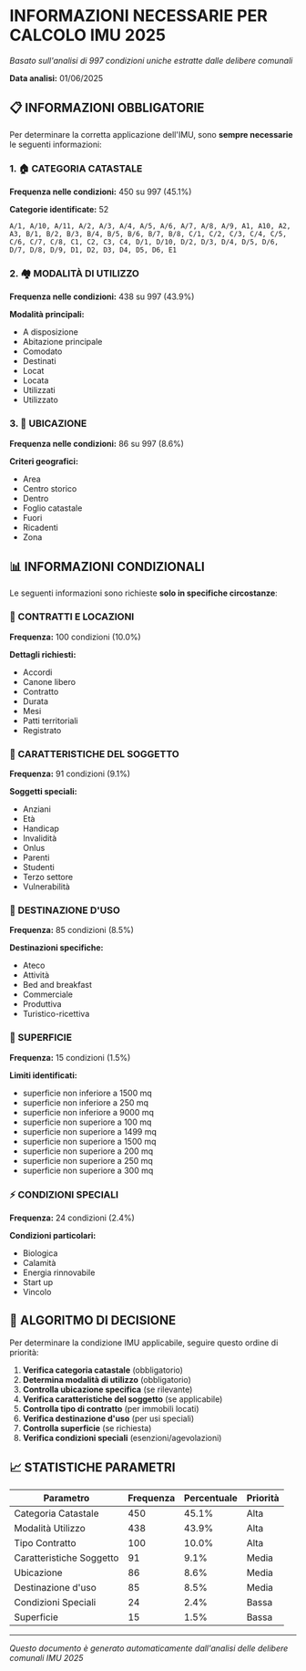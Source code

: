 # INFORMAZIONI NECESSARIE PER CALCOLO IMU 2025

*Basato sull'analisi di 997 condizioni uniche estratte dalle delibere comunali*

**Data analisi:** 01/06/2025

## 📋 INFORMAZIONI OBBLIGATORIE

Per determinare la corretta applicazione dell'IMU, sono **sempre necessarie** le seguenti informazioni:

### 1. 🏠 CATEGORIA CATASTALE
**Frequenza nelle condizioni:** 450 su 997 (45.1%)

**Categorie identificate:** 52
```
A/1, A/10, A/11, A/2, A/3, A/4, A/5, A/6, A/7, A/8, A/9, A1, A10, A2, A3, B/1, B/2, B/3, B/4, B/5, B/6, B/7, B/8, C/1, C/2, C/3, C/4, C/5, C/6, C/7, C/8, C1, C2, C3, C4, D/1, D/10, D/2, D/3, D/4, D/5, D/6, D/7, D/8, D/9, D1, D2, D3, D4, D5, D6, E1
```

### 2. 🏘️ MODALITÀ DI UTILIZZO
**Frequenza nelle condizioni:** 438 su 997 (43.9%)

**Modalità principali:**
- A disposizione
- Abitazione principale
- Comodato
- Destinati
- Locat
- Locata
- Utilizzati
- Utilizzato

### 3. 📍 UBICAZIONE
**Frequenza nelle condizioni:** 86 su 997 (8.6%)

**Criteri geografici:**
- Area
- Centro storico
- Dentro
- Foglio catastale
- Fuori
- Ricadenti
- Zona

## 📊 INFORMAZIONI CONDIZIONALI

Le seguenti informazioni sono richieste **solo in specifiche circostanze**:

### 📄 CONTRATTI E LOCAZIONI
**Frequenza:** 100 condizioni (10.0%)

**Dettagli richiesti:**
- Accordi
- Canone libero
- Contratto
- Durata
- Mesi
- Patti territoriali
- Registrato

### 👥 CARATTERISTICHE DEL SOGGETTO
**Frequenza:** 91 condizioni (9.1%)

**Soggetti speciali:**
- Anziani
- Età
- Handicap
- Invalidità
- Onlus
- Parenti
- Studenti
- Terzo settore
- Vulnerabilità

### 🎯 DESTINAZIONE D'USO
**Frequenza:** 85 condizioni (8.5%)

**Destinazioni specifiche:**
- Ateco
- Attività
- Bed and breakfast
- Commerciale
- Produttiva
- Turistico-ricettiva

### 📐 SUPERFICIE
**Frequenza:** 15 condizioni (1.5%)

**Limiti identificati:**
- superficie non inferiore a 1500 mq
- superficie non inferiore a 250 mq
- superficie non inferiore a 9000 mq
- superficie non superiore a 100 mq
- superficie non superiore a 1499 mq
- superficie non superiore a 1500 mq
- superficie non superiore a 200 mq
- superficie non superiore a 250 mq
- superficie non superiore a 300 mq

### ⚡ CONDIZIONI SPECIALI
**Frequenza:** 24 condizioni (2.4%)

**Condizioni particolari:**
- Biologica
- Calamità
- Energia rinnovabile
- Start up
- Vincolo

## 🎯 ALGORITMO DI DECISIONE

Per determinare la condizione IMU applicabile, seguire questo ordine di priorità:

1. **Verifica categoria catastale** (obbligatorio)
2. **Determina modalità di utilizzo** (obbligatorio)
3. **Controlla ubicazione specifica** (se rilevante)
4. **Verifica caratteristiche del soggetto** (se applicabile)
5. **Controlla tipo di contratto** (per immobili locati)
6. **Verifica destinazione d'uso** (per usi speciali)
7. **Controlla superficie** (se richiesta)
8. **Verifica condizioni speciali** (esenzioni/agevolazioni)

## 📈 STATISTICHE PARAMETRI

| Parametro | Frequenza | Percentuale | Priorità |
|-----------|-----------|-------------|----------|
| Categoria Catastale | 450 | 45.1% | Alta |
| Modalità Utilizzo | 438 | 43.9% | Alta |
| Tipo Contratto | 100 | 10.0% | Alta |
| Caratteristiche Soggetto | 91 | 9.1% | Media |
| Ubicazione | 86 | 8.6% | Media |
| Destinazione d'uso | 85 | 8.5% | Media |
| Condizioni Speciali | 24 | 2.4% | Bassa |
| Superficie | 15 | 1.5% | Bassa |

---

*Questo documento è generato automaticamente dall'analisi delle delibere comunali IMU 2025*
